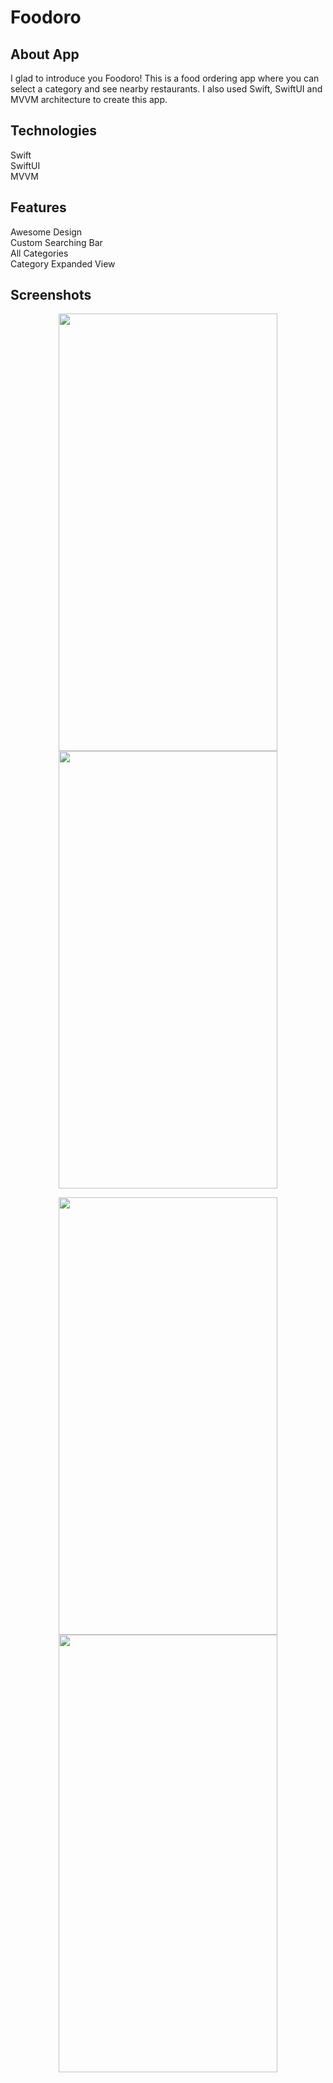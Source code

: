 # Foodoro

## About App
I glad to introduce you Foodoro! This is a food ordering app where you can select a category and see nearby restaurants.
I also used Swift, SwiftUI and MVVM architecture to create this app.



## Technologies
Swift\
SwiftUI\
MVVM

## Features
Awesome Design\
Custom Searching Bar\
All Categories\
Category Expanded View

## Screenshots

<p align="center">
  <img src="https://user-images.githubusercontent.com/94106586/203425812-cbe59648-b662-40b5-a122-16b77584fb80.png" width=350 height=700>  
  <img src="https://user-images.githubusercontent.com/94106586/203425810-3c2240fc-90a1-4d89-b360-3d91038654af.png" width=350 height=700>
</p>

<p align="center">
  <img src="https://user-images.githubusercontent.com/94106586/203425805-1c1c4232-e215-4eda-8eed-ce9217a4b175.png" width=350 height=700>
  <img src="https://user-images.githubusercontent.com/94106586/203425788-675f3a6d-4d25-4f9d-bb3c-9e7331e45814.png" width=350 height=700>
</p>
